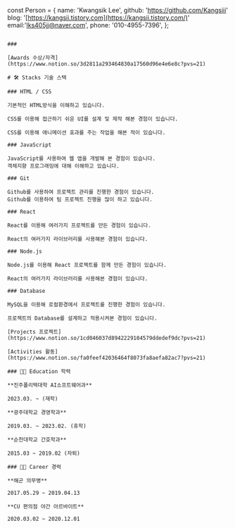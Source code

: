 const Person = {
	name: 'Kwangsik Lee',
  github: 'https://github.com/Kangsiii'
	blog: '[https://kangsii.tistory.com](https://kangsii.tistory.com/)'
	email:'lks405jj@naver.com',
  phone: '010-4955-7396',
};

```

### 

[Awards 수상/자격](https://www.notion.so/3d2811a293464830a17560d96e4e6e8c?pvs=21)

# 🛠️ Stacks 기술 스택

### HTML / CSS

기본적인 HTML방식을 이해하고 있습니다.

CSS를 이용해 접근하기 쉬운 UI를 설계 및 제작 해본 경험이 있습니다.

CSS를 이용해 애니메이션 효과를 주는 작업을 해본 적이 있습니다.

### JavaScript

JavaScript를 사용하여 웹 앱을 개발해 본 경험이 있습니다.
객체지향 프로그래밍에 대해 이해하고 있습니다.

### Git

Github를 사용하여 프로젝트 관리를 진행한 경험이 있습니다.
Github를 이용하여 팀 프로젝트 진행을 많이 하고 있습니다.

### React

React를 이용해 여러가지 프로젝트를 만든 경험이 있습니다.

React의 여러가지 라이브러리를 사용해본 경험이 있습니다.

### Node.js

Node.js를 이용해 React 프로젝트를 함께 만든 경험이 있습니다.

React의 여러가지 라이브러리를 사용해본 경험이 있습니다.

### Database

MySQL을 이용해 로컬환경에서 프로젝트를 진행한 경험이 있습니다.

프로젝트의 Database를 설계하고 적용시켜본 경험이 있습니다.

[Projects 프로젝트](https://www.notion.so/1cd046037d8942229104579ddedef9dc?pvs=21)

[Activities 활동](https://www.notion.so/fa0feef42036464f8073fa8aefa82ac7?pvs=21)

### 🧑‍🎓 Education 학력

**진주폴리텍대학 AI소프트웨어과**

2023.03. ~ (재학)

**광주대학교 경영학과**

2019.03. ~ 2023.02. (휴학)

**순천대학교 간호학과**

2015.03 ~ 2019.02 (자퇴)

### 🧑‍💼 Career 경력

**해군 의무병**

2017.05.29 ~ 2019.04.13

**CU 편의점 야간 아르바이트**

2020.03.02 ~ 2020.12.01
